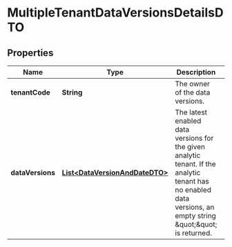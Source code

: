 

# MultipleTenantDataVersionsDetailsDTO


## Properties

| Name | Type | Description | Notes |
|------------ | ------------- | ------------- | -------------|
|**tenantCode** | **String** | The owner of the data versions. |  [optional] |
|**dataVersions** | [**List&lt;DataVersionAndDateDTO&gt;**](DataVersionAndDateDTO.md) | The latest enabled data versions for the given analytic tenant. If the analytic tenant  has no enabled data versions, an empty string \&quot;\&quot; is returned. |  [optional] |



